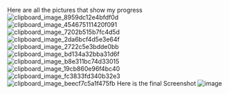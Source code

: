 Here are all the pictures that show my progress
![clipboard_image_8959dc12e4bfdf0d](https://github.com/thejakor/IBM-Data-Science-Project/assets/140276426/92e372af-0704-4bcf-804a-b34b3dcc921a)
![clipboard_image_454675111420f091](https://github.com/thejakor/IBM-Data-Science-Project/assets/140276426/5aab144b-0ba3-4034-8572-7f7eeecb1d46)
![clipboard_image_7202b515b7fc4d5d](https://github.com/thejakor/IBM-Data-Science-Project/assets/140276426/efd8a003-22d5-4970-bdfc-9736ec6762bd)
![clipboard_image_2da6bcf4d5e3e64f](https://github.com/thejakor/IBM-Data-Science-Project/assets/140276426/ee12d349-ae29-4dce-86dc-e1770d23a45e)
![clipboard_image_2722c5e3bdde0bb](https://github.com/thejakor/IBM-Data-Science-Project/assets/140276426/cc6c550a-833f-4864-b613-ca4a3c7dfea3)
![clipboard_image_bd134a32bba31d6f](https://github.com/thejakor/IBM-Data-Science-Project/assets/140276426/efb89e6a-064b-46c2-b6dd-0433886e8453)
![clipboard_image_b8e311bc74d33015](https://github.com/thejakor/IBM-Data-Science-Project/assets/140276426/2f674eaa-6e8d-4935-97bb-3e363f17f066)
![clipboard_image_19cb860e96f4bc40](https://github.com/thejakor/IBM-Data-Science-Project/assets/140276426/0ef037ac-72fd-4faf-8606-ccc66a689fc3)
![clipboard_image_fc3833fd340b32e3](https://github.com/thejakor/IBM-Data-Science-Project/assets/140276426/78599ce7-a897-402a-bb43-36a158c19e59)
![clipboard_image_beecf7c5a1f475fb](https://github.com/thejakor/IBM-Data-Science-Project/assets/140276426/54dbcd67-3617-4e41-ac2b-f006a4233fcf)
Here is the final Screenshot
![image](https://github.com/thejakor/IBM-Data-Science-Project/assets/140276426/9d7a6ef3-a752-46c2-9946-e1ca9ff6064b)
